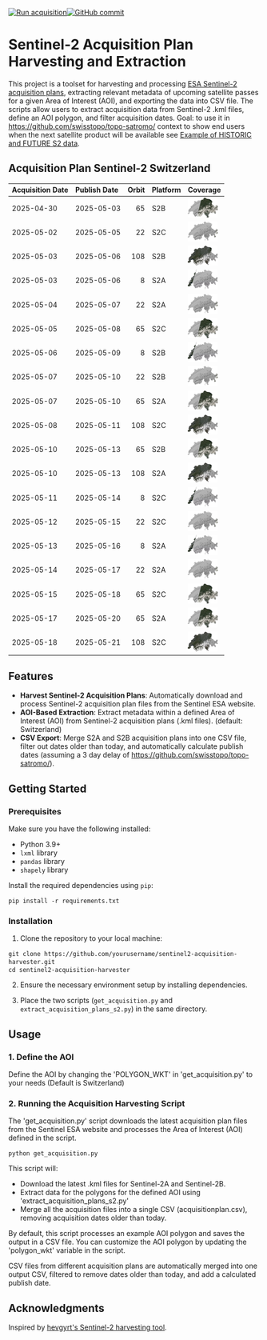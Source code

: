 [![Run acquisition](https://github.com/davidoesch/Sentinel-2-Acquisition-Plan-Harvesting/actions/workflows/run_acquisition.yml/badge.svg)](https://github.com/davidoesch/Sentinel-2-Acquisition-Plan-Harvesting/actions/workflows/run_acquisition.yml)[![GitHub commit](https://img.shields.io/github/last-commit/davidoesch/Sentinel-2-Acquisition-Plan-Harvesting)](https://github.com/davidoesch/Sentinel-2-Acquisition-Plan-Harvesting/commits/main)

# Sentinel-2 Acquisition Plan Harvesting and Extraction

This project is a toolset for harvesting and processing [ESA Sentinel-2 acquisition plans](https://sentinel.esa.int/web/sentinel/copernicus/sentinel-2/acquisition-plans), extracting relevant metadata of upcoming satellite passes for a given Area of Interest (AOI), and exporting the data into CSV file. The scripts allow users to extract acquisition data from Sentinel-2 .kml files, define an AOI polygon, and filter acquisition dates. Goal: to use it in https://github.com/swisstopo/topo-satromo/ context to show end users when the next satellite product will be available see [Example of HISTORIC and FUTURE S2 data](https://davidoesch.github.io/Sentinel-2-Acquisition-Plan-Harvesting/calendar.html).

## Acquisition Plan Sentinel-2 Switzerland
| Acquisition Date   | Publish Date   |   Orbit | Platform   | Coverage                    |
|:-------------------|:---------------|--------:|:-----------|:----------------------------|
| 2025-04-30         | 2025-05-03     |      65 | S2B        | ![Coverage](assets/65.png)  |
| 2025-05-02         | 2025-05-05     |      22 | S2C        | ![Coverage](assets/22.png)  |
| 2025-05-03         | 2025-05-06     |     108 | S2B        | ![Coverage](assets/108.png) |
| 2025-05-03         | 2025-05-06     |       8 | S2A        | ![Coverage](assets/8.png)   |
| 2025-05-04         | 2025-05-07     |      22 | S2A        | ![Coverage](assets/22.png)  |
| 2025-05-05         | 2025-05-08     |      65 | S2C        | ![Coverage](assets/65.png)  |
| 2025-05-06         | 2025-05-09     |       8 | S2B        | ![Coverage](assets/8.png)   |
| 2025-05-07         | 2025-05-10     |      22 | S2B        | ![Coverage](assets/22.png)  |
| 2025-05-07         | 2025-05-10     |      65 | S2A        | ![Coverage](assets/65.png)  |
| 2025-05-08         | 2025-05-11     |     108 | S2C        | ![Coverage](assets/108.png) |
| 2025-05-10         | 2025-05-13     |      65 | S2B        | ![Coverage](assets/65.png)  |
| 2025-05-10         | 2025-05-13     |     108 | S2A        | ![Coverage](assets/108.png) |
| 2025-05-11         | 2025-05-14     |       8 | S2C        | ![Coverage](assets/8.png)   |
| 2025-05-12         | 2025-05-15     |      22 | S2C        | ![Coverage](assets/22.png)  |
| 2025-05-13         | 2025-05-16     |       8 | S2A        | ![Coverage](assets/8.png)   |
| 2025-05-14         | 2025-05-17     |      22 | S2A        | ![Coverage](assets/22.png)  |
| 2025-05-15         | 2025-05-18     |      65 | S2C        | ![Coverage](assets/65.png)  |
| 2025-05-17         | 2025-05-20     |      65 | S2A        | ![Coverage](assets/65.png)  |
| 2025-05-18         | 2025-05-21     |     108 | S2C        | ![Coverage](assets/108.png) |

## Features

- **Harvest Sentinel-2 Acquisition Plans**: Automatically download and process Sentinel-2 acquisition plan files from the Sentinel ESA website.
- **AOI-Based Extraction**: Extract metadata within a defined Area of Interest (AOI) from Sentinel-2 acquisition plans (.kml files). (default: Switzerland)
- **CSV Export**: Merge S2A and S2B  acquisition plans into one CSV file, filter out dates older than today, and automatically calculate publish dates (assuming a 3 day delay of https://github.com/swisstopo/topo-satromo/).

## Getting Started

### Prerequisites

Make sure you have the following installed:

- Python 3.9+
- `lxml` library
- `pandas` library
- `shapely` library

Install the required dependencies using `pip`:

```
pip install -r requirements.txt
```
### Installation
1. Clone the repository to your local machine:

```
git clone https://github.com/yourusername/sentinel2-acquisition-harvester.git
cd sentinel2-acquisition-harvester
```
2. Ensure the necessary environment setup by installing dependencies.

3. Place the two scripts (`get_acquisition.py` and `extract_acquisition_plans_s2.py`) in the same directory.

## Usage
### 1. Define the AOI
Define the AOI by changing the 'POLYGON_WKT' in 'get_acquisition.py' to your needs (Default is Switzerland)

### 2. Running the Acquisition Harvesting Script
The 'get_acquisition.py' script downloads the latest acquisition plan files from the Sentinel ESA website and processes the Area of Interest (AOI) defined in the script.
```
python get_acquisition.py
```
This script will:

- Download the latest .kml files for Sentinel-2A and Sentinel-2B.
- Extract data for the polygons for the defined AOI using  'extract_acquisition_plans_s2.py'
- Merge all the acquisition files into a single CSV (acquisitionplan.csv), removing acquisition dates older than today.

By default, this script processes an example AOI polygon and saves the output in a CSV file. You can customize the AOI polygon by updating the 'polygon_wkt' variable in the script.

CSV files from different acquisition plans are automatically merged into one output CSV, filtered to remove dates older than today, and add a calculated publish date.

## Acknowledgments
Inspired by [hevgyrt's Sentinel-2 harvesting tool](https://github.com/hevgyrt/harvest_sentinel_acquisition_plans/).




